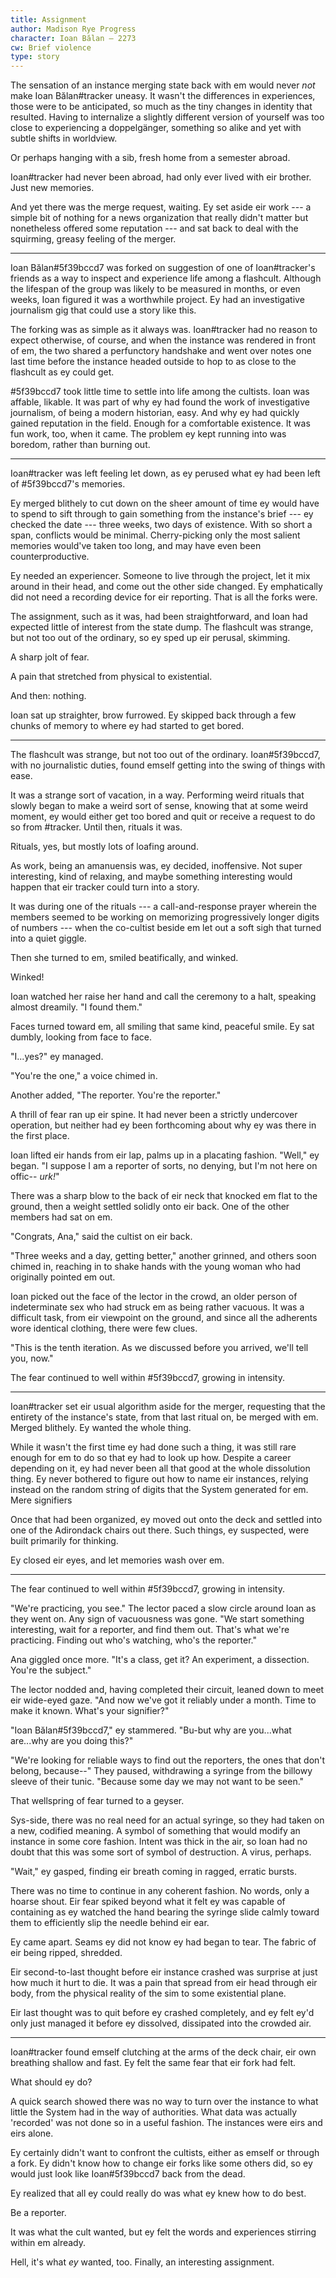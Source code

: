 ```yaml
---
title: Assignment
author: Madison Rye Progress
character: Ioan Bălan — 2273
cw: Brief violence
type: story
---
```


The sensation of an instance merging state back with em would never *not* make Ioan Bălan#tracker uneasy. It wasn't the differences in experiences, those were to be anticipated, so much as the tiny changes in identity that resulted. Having to internalize a slightly different version of yourself was too close to experiencing a doppelgänger, something so alike and yet with subtle shifts in worldview.

Or perhaps hanging with a sib, fresh home from a semester abroad.

Ioan#tracker had never been abroad, had only ever lived with eir brother. Just new memories.

And yet there was the merge request, waiting. Ey set aside eir work --- a simple bit of nothing for a news organization that really didn't matter but nonetheless offered some reputation --- and sat back to deal with the squirming, greasy feeling of the merger.

-----

Ioan Bălan#5f39bccd7 was forked on suggestion of one of Ioan#tracker's friends as a way to inspect and experience life among a flashcult. Although the lifespan of the group was likely to be measured in months, or even weeks, Ioan figured it was a worthwhile project. Ey had an investigative journalism gig that could use a story like this.

The forking was as simple as it always was. Ioan#tracker had no reason to expect otherwise, of course, and when the instance was rendered in front of em, the two shared a perfunctory handshake and went over notes one last time before the instance headed outside to hop to as close to the flashcult as ey could get.

\#5f39bccd7 took little time to settle into life among the cultists. Ioan was affable, likable. It was part of why ey had found the work of investigative journalism, of being a modern historian, easy. And why ey had quickly gained reputation in the field. Enough for a comfortable existence. It was fun work, too, when it came. The problem ey kept running into was boredom, rather than burning out.

-----

Ioan#tracker was left feeling let down, as ey perused what ey had been left of #5f39bccd7's memories.

Ey merged blithely to cut down on the sheer amount of time ey would have to spend to sift through to gain something from the instance's brief --- ey checked the date --- three weeks, two days of existence. With so short a span, conflicts would be minimal. Cherry-picking only the most salient memories would've taken too long, and may have even been counterproductive.

Ey needed an experiencer. Someone to live through the project, let it mix around in their head, and come out the other side changed. Ey emphatically did not need a recording device for eir reporting. That is all the forks were.

The assignment, such as it was, had been straightforward, and Ioan had expected little of interest from the state dump. The flashcult was strange, but not too out of the ordinary, so ey sped up eir perusal, skimming.

A sharp jolt of fear.

A pain that stretched from physical to existential.

And then: nothing.

Ioan sat up straighter, brow furrowed. Ey skipped back through a few chunks of memory to where ey had started to get bored.

-----

The flashcult was strange, but not too out of the ordinary. Ioan#5f39bccd7, with no journalistic duties, found emself getting into the swing of things with ease.

It was a strange sort of vacation, in a way. Performing weird rituals that slowly began to make a weird sort of sense, knowing that at some weird moment, ey would either get too bored and quit or receive a request to do so from #tracker. Until then, rituals it was.

Rituals, yes, but mostly lots of loafing around.

As work, being an amanuensis was, ey decided, inoffensive. Not super interesting, kind of relaxing, and maybe something interesting would happen that eir tracker could turn into a story.

It was during one of the rituals --- a call-and-response prayer wherein the members seemed to be working on memorizing progressively longer digits of numbers --- when the co-cultist beside em let out a soft sigh that turned into a quiet giggle.

Then she turned to em, smiled beatifically, and winked.

Winked!

Ioan watched her raise her hand and call the ceremony to a halt, speaking almost dreamily. "I found them."

Faces turned toward em, all smiling that same kind, peaceful smile. Ey sat dumbly, looking from face to face.

"I...yes?" ey managed.

"You're the one," a voice chimed in.

Another added, "The reporter. You're the reporter."

A thrill of fear ran up eir spine. It had never been a strictly undercover operation, but neither had ey been forthcoming about why ey was there in the first place.

Ioan lifted eir hands from eir lap, palms up in a placating fashion. "Well," ey began. "I suppose I am a reporter of sorts, no denying, but I'm not here on offic-- *urk!*"

There was a sharp blow to the back of eir neck that knocked em flat to the ground, then a weight settled solidly onto eir back. One of the other members had sat on em.

"Congrats, Ana," said the cultist on eir back.

"Three weeks and a day, getting better," another grinned, and others soon chimed in, reaching in to shake hands with the young woman who had originally pointed em out.

Ioan picked out the face of the lector in the crowd, an older person of indeterminate sex who had struck em as being rather vacuous. It was a difficult task, from eir viewpoint on the ground, and since all the adherents wore identical clothing, there were few clues.

"This is the tenth iteration. As we discussed before you arrived, we'll tell you, now."

The fear continued to well within #5f39bccd7, growing in intensity.

-----

Ioan#tracker set eir usual algorithm aside for the merger, requesting that the entirety of the instance's state, from that last ritual on, be merged with em. Merged blithely. Ey wanted the whole thing.

While it wasn't the first time ey had done such a thing, it was still rare enough for em to do so that ey had to look up how. Despite a career depending on it, ey had never been all that good at the whole dissolution thing. Ey never bothered to figure out how to name eir instances, relying instead on the random string of digits that the System generated for em. Mere signifiers

Once that had been organized, ey moved out onto the deck and settled into one of the Adirondack chairs out there. Such things, ey suspected, were built primarily for thinking.

Ey closed eir eyes, and let memories wash over em.

-----

The fear continued to well within #5f39bccd7, growing in intensity.

"We're practicing, you see." The lector paced a slow circle around Ioan as they went on. Any sign of vacuousness was gone. "We start something interesting, wait for a reporter, and find them out. That's what we're practicing. Finding out who's watching, who's the reporter."

Ana giggled once more. "It's a class, get it? An experiment, a dissection. You're the subject."

The lector nodded and, having completed their circuit, leaned down to meet eir wide-eyed gaze. "And now we've got it reliably under a month. Time to make it known. What's your signifier?"

"Ioan Bălan#5f39bccd7," ey stammered. "Bu-but why are you...what are...why are you doing this?"

"We're looking for reliable ways to find out the reporters, the ones that don't belong, because--" They paused, withdrawing a syringe from the billowy sleeve of their tunic. "Because some day we may not want to be seen."

That wellspring of fear turned to a geyser.

Sys-side, there was no real need for an actual syringe, so they had taken on a new, codified meaning. A symbol of something that would modify an instance in some core fashion. Intent was thick in the air, so Ioan had no doubt that this was some sort of symbol of destruction. A virus, perhaps.

"Wait," ey gasped, finding eir breath coming in ragged, erratic bursts.

There was no time to continue in any coherent fashion. No words, only a hoarse shout. Eir fear spiked beyond what it felt ey was capable of containing as ey watched the hand bearing the syringe slide calmly toward them to efficiently slip the needle behind eir ear.

Ey came apart. Seams ey did not know ey had began to tear. The fabric of eir being ripped, shredded.

Eir second-to-last thought before eir instance crashed was surprise at just how much it hurt to die. It was a pain that spread from eir head through eir body, from the physical reality of the sim to some existential plane.

Eir last thought was to quit before ey crashed completely, and ey felt ey'd only just managed it before ey dissolved, dissipated into the crowded air.

-----

Ioan#tracker found emself clutching at the arms of the deck chair, eir own breathing shallow and fast. Ey felt the same fear that eir fork had felt.

What should ey do?

A quick search showed there was no way to turn over the instance to what little the System had in the way of authorities. What data was actually 'recorded' was not done so in a useful fashion. The instances were eirs and eirs alone.

Ey certainly didn't want to confront the cultists, either as emself or through a fork. Ey didn't know how to change eir forks like some others did, so ey would just look like Ioan#5f39bccd7 back from the dead.

Ey realized that all ey could really do was what ey knew how to do best.

Be a reporter.

It was what the cult wanted, but ey felt the words and experiences stirring within em already.

Hell, it's what *ey* wanted, too. Finally, an interesting assignment.
